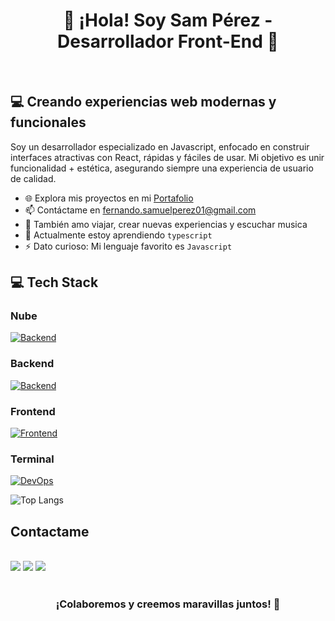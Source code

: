 <h1 align="center">👋 ¡Hola! Soy Sam Pérez - Desarrollador Front-End 🚀</h1>
  <br/>
  
## 💻 Creando experiencias web modernas y funcionales

Soy un desarrollador especializado en Javascript, enfocado en construir interfaces atractivas con React, rápidas y fáciles de usar.
Mi objetivo es unir funcionalidad + estética, asegurando siempre una experiencia de usuario de calidad.


- 🌐 Explora mis proyectos en mi [Portafolio](https://portfolio-samuel-developer.netlify.app/)
- 📫 Contáctame en fernando.samuelperez01@gmail.com
- 💖 También amo viajar, crear nuevas experiencias y escuchar musica
- 🌱 Actualmente estoy aprendiendo `typescript`
- ⚡ Dato curioso: Mi lenguaje favorito es `Javascript`

## 💻 Tech Stack

### Nube
  [![Backend](https://skillicons.dev/icons?i=aws,azure)](https://skillicons.dev)

  ### Backend
  [![Backend](https://skillicons.dev/icons?i=ruby,rails,python)](https://skillicons.dev)

  ### Frontend
  [![Frontend](https://skillicons.dev/icons?i=html,css,javascript,react,typescript)](https://skillicons.dev)

  ### Terminal 
  [![DevOps](https://skillicons.dev/icons?i=git,powershell,bash)](https://skillicons.dev)

    
  ![Top Langs](https://github-readme-stats.vercel.app/api/top-langs/?username=SamuelPereZz&layout=compact&theme=radical)
  
  ## Contactame

  <div style="display: inline_block"><br> 
    <a href="fernando.samuelperez01@gmail.com" target="_blank"><img src="https://img.shields.io/badge/Gmail-D14836?style=for-the-badge&logo=gmail&logoColor=white" ></a>
    <a href="https://www.linkedin.com/in/samperezrios-f/" target="_blank"><img src="https://img.shields.io/badge/-LinkedIn-%230077B5?style=for-the-badge&logo=linkedin&logoColor=white" target="_blank"></a>
    <a href="https://www.instagram.com/sam_perezz00/" target="_blank"><img src="https://img.shields.io/badge/-Instagram-%23E4405F?style=for-the-badge&logo=instagram&logoColor=white" target="_blank"></a>
  </div>
  
  <br/>
  <h3 align="center">¡Colaboremos y creemos maravillas juntos! 🚀</h3>
